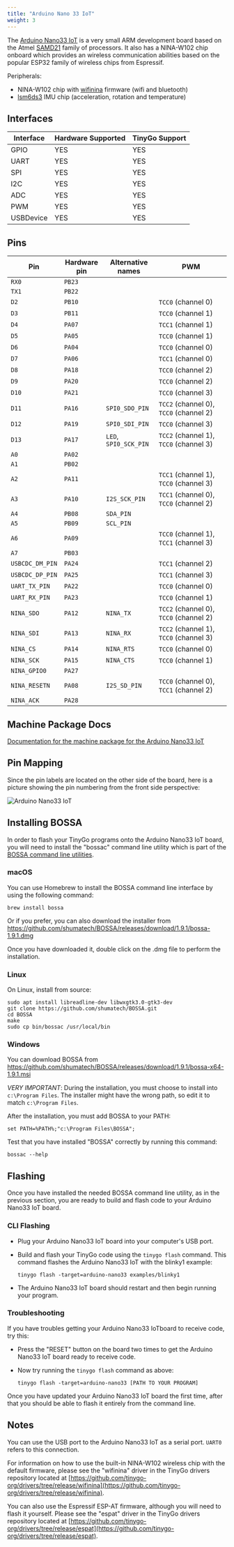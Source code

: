 ```yaml
---
title: "Arduino Nano 33 IoT"
weight: 3
---
```


The [Arduino Nano33 IoT](https://store.arduino.cc/nano-33-iot) is a very small ARM development board based on the Atmel [SAMD21](https://www.microchip.com/wwwproducts/en/ATSAMD21G18) family of processors. It also has a NINA-W102 chip onboard which provides an wireless communication abilities based on the popular ESP32 family of wireless chips from Espressif.

Peripherals: 
- NINA-W102 chip with [wifinina](https://github.com/tinygo-org/drivers/tree/release/wifinina) firmware (wifi and bluetooth)
- [lsm6ds3](https://github.com/tinygo-org/drivers/tree/release/lsm6ds3) IMU chip (acceleration, rotation and temperature)

## Interfaces

| Interface | Hardware Supported | TinyGo Support |
| --------- | ------------- | ----- |
| GPIO      | YES | YES |
| UART      | YES | YES |
| SPI       | YES | YES |
| I2C       | YES | YES |
| ADC       | YES | YES |
| PWM       | YES | YES |
| USBDevice | YES | YES |

## Pins

| Pin               | Hardware pin | Alternative names | PWM                  |
| ----------------- | ------------ | ----------------- | -------------------- |
| `RX0`             | `PB23`       |                   |                      |
| `TX1`             | `PB22`       |                   |                      |
| `D2`              | `PB10`       |                   | `TCC0` (channel 0)   |
| `D3`              | `PB11`       |                   | `TCC0` (channel 1)   |
| `D4`              | `PA07`       |                   | `TCC1` (channel 1)   |
| `D5`              | `PA05`       |                   | `TCC0` (channel 1)   |
| `D6`              | `PA04`       |                   | `TCC0` (channel 0)   |
| `D7`              | `PA06`       |                   | `TCC1` (channel 0)   |
| `D8`              | `PA18`       |                   | `TCC0` (channel 2)   |
| `D9`              | `PA20`       |                   | `TCC0` (channel 2)   |
| `D10`             | `PA21`       |                   | `TCC0` (channel 3)   |
| `D11`             | `PA16`       | `SPI0_SDO_PIN`    | `TCC2` (channel 0), `TCC0` (channel 2) |
| `D12`             | `PA19`       | `SPI0_SDI_PIN`    | `TCC0` (channel 3)   |
| `D13`             | `PA17`       | `LED`, `SPI0_SCK_PIN` | `TCC2` (channel 1), `TCC0` (channel 3) |
| `A0`              | `PA02`       |                   |                      |
| `A1`              | `PB02`       |                   |                      |
| `A2`              | `PA11`       |                   | `TCC1` (channel 1), `TCC0` (channel 3) |
| `A3`              | `PA10`       | `I2S_SCK_PIN`     | `TCC1` (channel 0), `TCC0` (channel 2) |
| `A4`              | `PB08`       | `SDA_PIN`         |                      |
| `A5`              | `PB09`       | `SCL_PIN`         |                      |
| `A6`              | `PA09`       |                   | `TCC0` (channel 1), `TCC1` (channel 3) |
| `A7`              | `PB03`       |                   |                      |
| `USBCDC_DM_PIN`   | `PA24`       |                   | `TCC1` (channel 2)   |
| `USBCDC_DP_PIN`   | `PA25`       |                   | `TCC1` (channel 3)   |
| `UART_TX_PIN`     | `PA22`       |                   | `TCC0` (channel 0)   |
| `UART_RX_PIN`     | `PA23`       |                   | `TCC0` (channel 1)   |
| `NINA_SDO`        | `PA12`       | `NINA_TX`         | `TCC2` (channel 0), `TCC0` (channel 2) |
| `NINA_SDI`        | `PA13`       | `NINA_RX`         | `TCC2` (channel 1), `TCC0` (channel 3) |
| `NINA_CS`         | `PA14`       | `NINA_RTS`        | `TCC0` (channel 0)   |
| `NINA_SCK`        | `PA15`       | `NINA_CTS`        | `TCC0` (channel 1)   |
| `NINA_GPIO0`      | `PA27`       |                   |                      |
| `NINA_RESETN`     | `PA08`       | `I2S_SD_PIN`      | `TCC0` (channel 0), `TCC1` (channel 2) |
| `NINA_ACK`        | `PA28`       |                   |                      |

## Machine Package Docs

[Documentation for the machine package for the Arduino Nano33 IoT](../machine/arduino-nano33)

## Pin Mapping

Since the pin labels are located on the other side of the board, here is a picture showing the pin numbering from the front side perspective:

![Arduino Nano33 IoT](../../../../images/nano33pinmap.jpg)

## Installing BOSSA

In order to flash your TinyGo programs onto the Arduino Nano33 IoT board, you will need to install the "bossac" command line utility which is part of the [BOSSA command line utilities](https://github.com/shumatech/BOSSA).

### macOS

You can use Homebrew to install the BOSSA command line interface by using the following command:

```shell
brew install bossa
```

Or if you  prefer, you can also download the installer from https://github.com/shumatech/BOSSA/releases/download/1.9.1/bossa-1.9.1.dmg

Once you have downloaded it, double click on the .dmg file to perform the installation.

### Linux

On Linux, install from source:

```shell
sudo apt install libreadline-dev libwxgtk3.0-gtk3-dev
git clone https://github.com/shumatech/BOSSA.git
cd BOSSA
make
sudo cp bin/bossac /usr/local/bin
```

### Windows

You can download BOSSA from https://github.com/shumatech/BOSSA/releases/download/1.9.1/bossa-x64-1.9.1.msi

*VERY IMPORTANT*: During the installation, you must choose to install into `c:\Program Files`. The installer might have the wrong path, so edit it to match  `c:\Program Files`.

After the installation, you must add BOSSA to your PATH:

```shell
set PATH=%PATH%;"c:\Program Files\BOSSA";
```

Test that you have installed "BOSSA" correctly by running this command:

```shell
bossac --help
```

## Flashing

Once you have installed the needed BOSSA command line utility, as in the previous section, you are ready to build and flash code to your Arduino Nano33 IoT board.

### CLI Flashing

- Plug your Arduino Nano33 IoT board into your computer's USB port.
- Build and flash your TinyGo code using the `tinygo flash` command. This command flashes the Arduino Nano33 IoT with the blinky1 example:

    ```shell
    tinygo flash -target=arduino-nano33 examples/blinky1
    ```

- The Arduino Nano33 IoT board should restart and then begin running your program.

### Troubleshooting

If you have troubles getting your Arduino Nano33 IoTboard to receive code, try this:

- Press the "RESET" button on the board two times to get the Arduino Nano33 IoT board ready to receive code.
- Now try running the `tinygo flash` command as above:

    ```shell
    tinygo flash -target=arduino-nano33 [PATH TO YOUR PROGRAM]
    ```

Once you have updated your Arduino Nano33 IoT board the first time, after that you should be able to flash it entirely from the command line.

## Notes

You can use the USB port to the Arduino Nano33 IoT as a serial port. `UART0` refers to this connection.

For information on how to use the built-in NINA-W102 wireless chip with the default firmware, please see the "wifinina" driver in the TinyGo drivers repository located at [https://github.com/tinygo-org/drivers/tree/release/wifinina](https://github.com/tinygo-org/drivers/tree/release/wifinina).

You can also use the Espressif ESP-AT firmware, although you will need to flash it yourself. Please see the "espat" driver in the TinyGo drivers repository located at [https://github.com/tinygo-org/drivers/tree/release/espat](https://github.com/tinygo-org/drivers/tree/release/espat).
